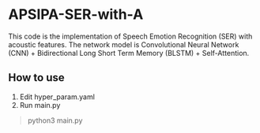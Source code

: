 # APSIPA-SER-with-A

This code is the implementation of Speech Emotion Recognition (SER) with acoustic features.
The network model is Convolutional Neural Network (CNN) + Bidirectional Long Short Term Memory (BLSTM) + Self-Attention.

## How to use
1. Edit hyper_param.yaml
2. Run main.py
> python3 main.py
